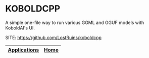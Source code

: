 # KOBOLDCPP

 A simple one-file way to run various GGML and GGUF models with KoboldAI's UI.

 SITE: https://github.com/LostRuins/koboldcpp

 | [Applications](https://portable-linux-apps.github.io/apps.html) | [Home](https://portable-linux-apps.github.io)
 | --- | --- |
